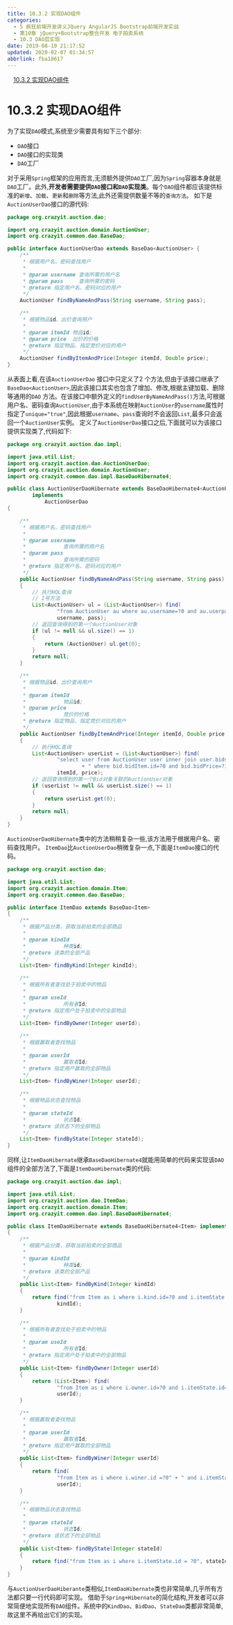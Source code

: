 ```yaml
---
title: 10.3.2 实现DAO组件
categories: 
  - 5 疯狂前端开发讲义JQuery AngularJS Bootstrap前端开发实战
  - 第10章 jQuery+Bootstrap整合开发 电子拍卖系统
  - 10.3 DAO层实现
date: 2019-08-10 21:17:52
updated: 2020-02-07 01:34:57
abbrlink: fba18617
---
```

<div id='my_toc'><a href="/JavaReadingNotes/fba18617/#10-3-2-实现DAO组件" class="header_1">10.3.2 实现DAO组件</a>&nbsp;<br></div>
<style>.header_1{margin-left: 1em;}.header_2{margin-left: 2em;}.header_3{margin-left: 3em;}.header_4{margin-left: 4em;}.header_5{margin-left: 5em;}.header_6{margin-left: 6em;}</style>
<!--more-->
<script>if (navigator.platform.search('arm')==-1){document.getElementById('my_toc').style.display = 'none';}var e,p = document.getElementsByTagName('p');while (p.length>0) {e = p[0];e.parentElement.removeChild(e);}</script>

<!--end-->
# 10.3.2 实现DAO组件 #
为了实现`DAO`模式,系统至少需要具有如下三个部分:
- `DAO`接口
- `DAO`接口的实现类
- `DAO`工厂

对于采用`Spring`框架的应用而言,无须额外提供`DAO`工厂,因为`Spring`容器本身就是`DAO`工厂。此外,**开发者需要提供`DAO`接口和`DAO`实现类**。每个`DAO`组件都应该提供标准的`新增`、`加载`、`更新`和`删除`等方法,此外还需提供数量不等的`查询方法`。
如下是`AuctionUserDao`接口的源代码:
```java
package org.crazyit.auction.dao;

import org.crazyit.auction.domain.AuctionUser;
import org.crazyit.common.dao.BaseDao;

public interface AuctionUserDao extends BaseDao<AuctionUser> {
    /**
     * 根据用户名，密码查找用户
     * 
     * @param username 查询所需的用户名
     * @param pass     查询所需的密码
     * @return 指定用户名、密码对应的用户
     */
    AuctionUser findByNameAndPass(String username, String pass);

    /**
     * 根据物品id、出价查询用户
     * 
     * @param itemId 物品id;
     * @param price  出价的价格
     * @return 指定物品、指定竞价对应的用户
     */
    AuctionUser findByItemAndPrice(Integer itemId, Double price);
}
```
从表面上看,在该`AuctionUserDao` 接口中只定义了2 个方法,但由于该接口继承了`BaseDao<AuctionUser>`,因此该接口其实也包含了增加、修改,根据主键加载、删除等通用的`DAO` 方法。在该接口中额外定义的`findUserByNameAndPass()`方法,可根据用户名、密码查询`AuctionUser`,由于本系统在映射`AuctionUser`的`username`属性时指定了`unique="true"`,因此根据`username`、`pass`查询时不会返回`List`,最多只会返回一个`AuctionUser`实例。
定义了`AuctionUserDao`接口之后,下面就可以为该接口提供实现类了,代码如下:
```java
package org.crazyit.auction.dao.impl;

import java.util.List;
import org.crazyit.auction.dao.AuctionUserDao;
import org.crazyit.auction.domain.AuctionUser;
import org.crazyit.common.dao.impl.BaseDaoHibernate4;

public class AuctionUserDaoHibernate extends BaseDaoHibernate4<AuctionUser>
        implements
            AuctionUserDao
{

    /**
     * 根据用户名，密码查找用户
     * 
     * @param username
     *            查询所需的用户名
     * @param pass
     *            查询所需的密码
     * @return 指定用户名、密码对应的用户
     */
    public AuctionUser findByNameAndPass(String username, String pass)
    {
        // 执行HQL查询
        // 1号方法
        List<AuctionUser> ul = (List<AuctionUser>) find(
                "from AuctionUser au where au.username=?0 and au.userpass=?1",
                username, pass);
        // 返回查询得到的第一个AuctionUser对象
        if (ul != null && ul.size() == 1)
        {
            return (AuctionUser) ul.get(0);
        }
        return null;
    }

    /**
     * 根据物品id、出价查询用户
     * 
     * @param itemId
     *            物品id;
     * @param price
     *            竞价的价格
     * @return 指定物品、指定竞价对应的用户
     */
    public AuctionUser findByItemAndPrice(Integer itemId, Double price)
    {
        // 执行HQL查询
        List<AuctionUser> userList = (List<AuctionUser>) find(
                "select user from AuctionUser user inner join user.bids bid"
                        + " where bid.bidItem.id=?0 and bid.bidPrice=?1",
                itemId, price);
        // 返回查询得到的第一个Bid对象关联的AuctionUser对象
        if (userList != null && userList.size() == 1)
        {
            return userList.get(0);
        }
        return null;
    }
}
```
`AuctionUserDaoHibernate`类中的方法稍稍复杂一些,该方法用于根据用户名、密码查找用户。
`ItemDao`比`AuctionUserDao`稍微复杂一点,下面是`ItemDao`接口的代码。
```java
package org.crazyit.auction.dao;

import java.util.List;
import org.crazyit.auction.domain.Item;
import org.crazyit.common.dao.BaseDao;

public interface ItemDao extends BaseDao<Item>
{
    /**
     * 根据产品分类，获取当前拍卖的全部商品
     * 
     * @param kindId
     *            种类id;
     * @return 该类的全部产品
     */
    List<Item> findByKind(Integer kindId);

    /**
     * 根据所有者查找处于拍卖中的物品
     * 
     * @param useId
     *            所有者Id;
     * @return 指定用户处于拍卖中的全部物品
     */
    List<Item> findByOwner(Integer userId);

    /**
     * 根据赢取者查找物品
     * 
     * @param userId
     *            赢取者Id;
     * @return 指定用户赢取的全部物品
     */
    List<Item> findByWiner(Integer userId);

    /**
     * 根据物品状态查找物品
     * 
     * @param stateId
     *            状态Id;
     * @return 该状态下的全部物品
     */
    List<Item> findByState(Integer stateId);
}
```
同样,让`ItemDaoHibernate`继承`BaseDaoHibernate4`就能用简单的代码来实现该`DAO`组件的全部方法了,下面是`ItemDaoHibernate`类的代码:
```java
package org.crazyit.auction.dao.impl;

import java.util.List;
import org.crazyit.auction.dao.ItemDao;
import org.crazyit.auction.domain.Item;
import org.crazyit.common.dao.impl.BaseDaoHibernate4;

public class ItemDaoHibernate extends BaseDaoHibernate4<Item> implements ItemDao
{
    /**
     * 根据产品分类，获取当前拍卖的全部商品
     * 
     * @param kindId
     *            种类id;
     * @return 该类的全部产品
     */
    public List<Item> findByKind(Integer kindId)
    {
        return find("from Item as i where i.kind.id=?0 and i.itemState.id=1",
                kindId);
    }

    /**
     * 根据所有者查找处于拍卖中的物品
     * 
     * @param useId
     *            所有者Id;
     * @return 指定用户处于拍卖中的全部物品
     */
    public List<Item> findByOwner(Integer userId)
    {
        return (List<Item>) find(
                "from Item as i where i.owner.id=?0 and i.itemState.id=1",
                userId);
    }

    /**
     * 根据赢取者查找物品
     * 
     * @param userId
     *            赢取者Id;
     * @return 指定用户赢取的全部物品
     */
    public List<Item> findByWiner(Integer userId)
    {
        return find(
                "from Item as i where i.winer.id =?0" + " and i.itemState.id=2",
                userId);
    }

    /**
     * 根据物品状态查找物品
     * 
     * @param stateId
     *            状态Id;
     * @return 该状态下的全部物品
     */
    public List<Item> findByState(Integer stateId)
    {
        return find("from Item as i where i.itemState.id = ?0", stateId);
    }
}
```
与`AuctionUserDaoHiberante`类相似,`ItemDaoHibernate`类也非常简单,几乎所有方法都只要一行代码即可实现。
借助于`Spring+Hibernate`的简化结构,开发者可以非常简便地实现所有`DAO`组件。系统中的`KindDao`、`BidDao`、`StateDao`类都非常简单,故这里不再给出它们的实现。

